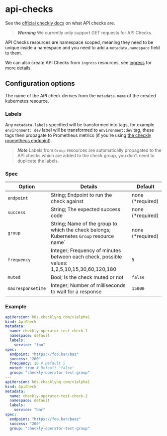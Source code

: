 # api-checks

See the [official checkly docs](https://www.checklyhq.com/docs/api-checks/) on what API checks are.

> ***Warning***
> We currently only support GET requests for API Checks.

API Checks resources are namespace scoped, meaning they need to be unique inside a namespace and you need to add a `metadata.namespace` field to them.

We can also create API Checks from `ingress` resources, see [ingress](ingress.md) for more details.

## Configuration options

The name of the API check derives from the `metadata.name` of the created kubernetes resource.

### Labels

Any `metadata.labels` specified will be transformed into tags, for example `environment: dev` label will be transformed to `environment:dev` tag, these tags then propagate to Prometheus metrics (if you're using [the checkly prometheus endpoint](https://www.checklyhq.com/docs/integrations/prometheus/)).

> ***Note***
> Labels from `Group` resources are automatically propagated to the API checks which are added to the check group, you don't need to duplicate the labels.

### Spec

| Option         | Details     | Default |
|--------------|-----------|------------|
| `endpoint` | String; Endpoint to run the check against | none (*required) |
| `success` | String; The expected success code | none (*required) |
| `group` | String; Name of the group to which the check belongs; Kubernetes `Group` resource name` | none (*required)|
| `frequency` | Integer; Frequency of minutes between each check, possible values: 1,2,5,10,15,30,60,120,180 | `5`|
| `muted` | Bool; Is the check muted or not | `false` |
| `maxresponsetime` | Integer; Number of milliseconds to wait for a response | `15000` |

### Example

```yaml
apiVersion: k8s.checklyhq.com/v1alpha1
kind: ApiCheck
metadata:
  name: checkly-operator-test-check-1
  namespace: default
  labels:
    service: "foo"
spec:
  endpoint: "https://foo.bar/baz"
  success: "200"
  frequency: 10 # Default 5
  muted: true # Default "false"
  group: "checkly-operator-test-group"
---
apiVersion: k8s.checklyhq.com/v1alpha1
kind: ApiCheck
metadata:
  name: checkly-operator-test-check-2
  namespace: default
  labels:
    service: "bar"
spec:
  endpoint: "https://foo.bar/baaz"
  success: "200"
  group: "checkly-operator-test-group"
```
